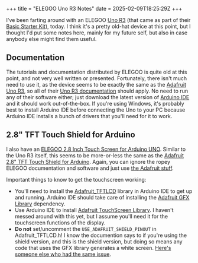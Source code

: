+++
title = "ELEGOO Uno R3 Notes"
date = 2025-02-09T18:25:29Z
+++

I've been farting around with an ELEGOO [Uno R3](https://docs.arduino.cc/hardware/uno-rev3/)
(that came as part of their [Basic Starter Kit](https://www.elegoo.com/en-gb/blogs/arduino-projects/elegoo-uno-project-basic-starter-kit-tutorial)),
today. I think it's a pretty old-hat device at this point, but I thought I'd
put some notes here, mainly for my future self, but also in case anybody else
might find them useful.

## Documentation

The tutorials and documentation distributed by ELEGOO is quite old at this
point, and not very well written or presented. Fortunately, there isn't much
need to use it, as the device seems to be exactly the same as the
[Adafruit Uno R3](https://www.adafruit.com/product/4806), so all of their
[Uno R3 documentation](https://learn.adafruit.com/lesson-0-getting-started)
should apply. No need to run any of their software either; just download the
latest version of [Arduino IDE](https://www.arduino.cc/en/software) and it
should work out-of-the-box. If you're using Windows, it's probably best to
install Arduino IDE before connecting the Uno to your PC because Arduino IDE
installs a bunch of drivers that you'll need for it to work.

## 2.8" TFT Touch Shield for Arduino

I also have an [ELEGOO 2.8 Inch Touch Screen for Arduino UNO](https://www.elegoo.com/en-gb/blogs/arduino-projects/elegoo-2-8-inch-touch-screen-for-raspberry-pi-manual).
Similar to the Uno R3 itself, this seems to be more-or-less the same as the
[Adafruit 2.8" TFT Touch Shield for Arduino](https://www.adafruit.com/product/376).
Again, you can ignore the ropey ELEGOO documentation and software and just use
[the Adafruit stuff](https://learn.adafruit.com/2-8-tft-touch-shield).

Important things to know to get the touchscreen working:

 - You'll need to install the [Adafruit_TFTLCD](https://github.com/adafruit/TFTLCD-Library)
 library in Arduino IDE to get up and running. Arduino IDE should take care of
 installing the [Adafruit GFX Library](https://github.com/adafruit/Adafruit-GFX-Library)
 dependency.
 - Use Arduino IDE to install [Adafruit TouchScreen Library](https://github.com/adafruit/Adafruit_TouchScreen).
 I haven't messed around with this yet, but I assume you'll need it for the
 touchscreen functions of the display.
 - **Do not** set/uncomment the `USE_ADAFRUIT_SHIELD_PINOUT` in
 Adafruit_TFTLCD.h! I know the documention says to if you're using the shield
 version, and this is the shield version, but doing so means any code that uses
 the GFX library generates a white screen. [Here's someone else who had the same issue](https://forum.arduino.cc/t/elegoo-2-8-tft-touch-screen-w-micro-sd-card-usage-uno-vs-mega2560/1089162).
